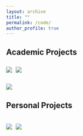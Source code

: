```yaml
---
layout: archive
title: ""
permalink: /code/
author_profile: true
---
```


## Academic Projects

<!-- row 1 -->
<div style="float: left; width: 100%; margin-bottom: 10px">
<div style="float: left; max-width: 50%; padding: 10px 10px 0 0;">
<a target="_blank" href="https://github.com/nglaeser/graph_cyclone">
    <img src="https://github-readme-stats.vercel.app/api/pin/?username=nglaeser&repo=graph_cyclone"></a>
</div>

<div style="float: left; max-width: 50%; padding: 10px 10px 0 0;">
<a target="_blank" href="https://github.com/SSantosLab/gw_workflow">
    <img src="https://github-readme-stats.vercel.app/api/pin/?username=SSantosLab&repo=gw_workflow&show_owner=true"></a>
</div>
</div>

<!-- row 2 -->
<div style="float: left; width: 100%; padding: 10px 10px 0 0; margin-bottom: 30px">
<div style="float: left; max-width: 50%; padding: 10px 10px 0 0; margin-bottom">
<a target="_blank" href="https://github.com/ravel-net/REU-access-control">
    <img src="https://github-readme-stats.vercel.app/api/pin/?username=ravel-net&repo=REU-access-control&show_owner=true"></a>
</div>
</div>

## Personal Projects

<div style="float: left; width: 100%; padding: 10px 10px 0 0; margin-bottom: 10px">
<div style="float: left; max-width: 50%; padding: 10px 10px 0 0">
<a target="_blank" href="https://github.com/nglaeser/crypto-glossary">
    <img src="https://github-readme-stats.vercel.app/api/pin/?username=nglaeser&repo=crypto-glossary"></a>
</div>

<div style="float: left; max-width: 50%; padding: 10px 10px 0 0">
<a target="_blank" href="https://github.com/benders5e/benders53">
    <img src="https://github-readme-stats.vercel.app/api/pin/?username=benders5e&repo=benders5e&show_owner=true"></a>
</div>
</div>
